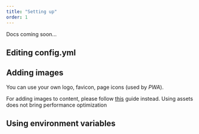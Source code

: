 ```yaml
---
title: "Setting up"
order: 1
---
```


<Warning>Docs coming soon...</Warning>

## Editing config.yml

## Adding images

You can use your own logo, favicon, page icons (used by _PWA_).

<Warning>

For adding images to content, please follow [this](/editing/images) guide instead.
Using assets does not bring performance optimization 
</Warning>

## Using environment variables 